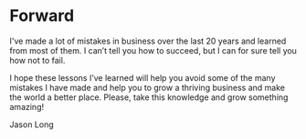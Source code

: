 # Forward

I've made a lot of mistakes in business over the last 20 years and learned from most of them. I can’t tell you how to succeed, but I can for sure tell you how not to fail.

I hope these lessons I’ve learned will help you avoid some of the many mistakes I have made and help you to grow a thriving business and make the world a better place. Please, take this knowledge and grow something amazing!

Jason Long

